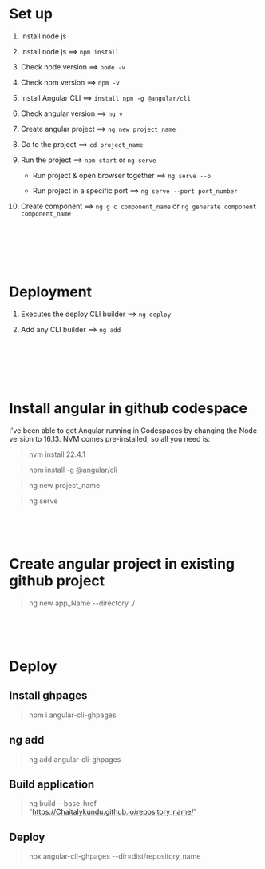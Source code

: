 # Set up

1. Install node js

2. Install node js ==> `npm install`

3. Check node version ==> `node -v`

4. Check npm version ==> `npm -v`

5. Install Angular CLI ==> `install npm -g @angular/cli`

6. Check angular version ==> `ng v`

7. Create angular project ==> `ng new project_name`

8. Go to the project ==> `cd project_name`

9. Run the project ==> `npm start` or `ng serve`

   - Run project & open browser together ==> `ng serve --o`

   - Run project in a specific port ==> `ng serve --port port_number`

10. Create component ==> `ng g c component_name` or `ng generate component component_name`

&nbsp;

&nbsp;

&nbsp;

# Deployment

1. Executes the deploy CLI builder ==> `ng deploy`

2. Add any CLI builder ==> `ng add`

&nbsp;

&nbsp;

&nbsp;

# Install angular in github codespace

I've been able to get Angular running in Codespaces by changing the Node version to 16.13. NVM comes pre-installed, so all you need is:

> nvm install 22.4.1

> npm install -g @angular/cli

> ng new project_name

> ng serve

&nbsp;

&nbsp;

# Create angular project in existing github project

> ng new app_Name --directory ./

&nbsp;

&nbsp;

# Deploy

## Install ghpages

> npm i angular-cli-ghpages

## ng add

> ng add angular-cli-ghpages

## Build application

> ng build --base-href "https://Chaitalykundu.github.io/repository_name/"

## Deploy

> npx angular-cli-ghpages --dir=dist/repository_name